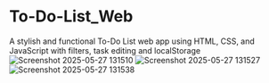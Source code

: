 # To-Do-List_Web
A stylish and functional To-Do List web app using HTML, CSS, and JavaScript with filters, task editing and localStorage
![Screenshot 2025-05-27 131510](https://github.com/user-attachments/assets/3455216f-4dcf-4cda-8c05-4aebb46ce5b7)
![Screenshot 2025-05-27 131527](https://github.com/user-attachments/assets/8e159bdb-706a-4346-b163-f92fdaf3866f)
![Screenshot 2025-05-27 131538](https://github.com/user-attachments/assets/bce3e698-858a-411d-b19c-94c523a3691d)
